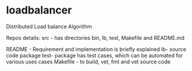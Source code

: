 # loadbalancer
Distributed Load balance Algorithm

Repos details:
src - has directories bin, lb, test, Makefile and README.md

README - Requirement and implementation is briefly explained
lb- source code package
test- package has test cases, which can be automated for various uses cases
Makefile - to build, vet, fmt and vet source code
